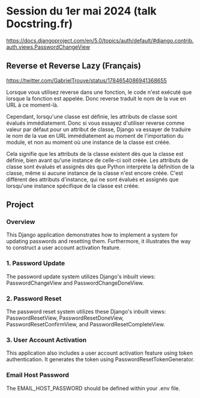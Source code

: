 # Session du 1er mai 2024 (talk Docstring.fr)

https://docs.djangoproject.com/en/5.0/topics/auth/default/#django.contrib.auth.views.PasswordChangeView

## Reverse et Reverse Lazy (Français)

https://twitter.com/GabrielTrouve/status/1784654086941368655

Lorsque vous utilisez reverse dans une fonction, le code n'est exécuté que lorsque la fonction est appelée. Donc reverse
traduit le nom de la vue en URL à ce moment-là.

Cependant, lorsqu'une classe est définie, les attributs de classe sont évalués immédiatement. Donc si vous essayez
d'utiliser reverse comme valeur par défaut pour un attribut de classe, Django va essayer de traduire le nom de la vue en
URL immédiatement au moment de l'importation du module, et non au moment où une instance de la classe est créée.

Cela signifie que les attributs de la classe existent dès que la classe est définie, bien avant qu'une instance de
celle-ci soit créée.
Les attributs de classe sont évalués et assignés dès que Python interprète la définition de la classe, même si aucune
instance de la classe n'est encore créée. C'est différent des attributs d'instance, qui ne sont évalués et assignés que
lorsqu'une instance spécifique de la classe est créée.

## Project

### Overview

This Django application demonstrates how to implement a system for updating passwords and resetting them. Furthermore,
it illustrates the way to construct a user account activation feature.

### 1. Password Update

The password update system utilizes Django's inbuilt views: PasswordChangeView and PasswordChangeDoneView.

### 2. Password Reset

The password reset system utilizes these Django's inbuilt views: PasswordResetView, PasswordResetDoneView,
PasswordResetConfirmView, and PasswordResetCompleteView.

### 3. User Account Activation

This application also includes a user account activation feature using token authentication. It generates the token
using PasswordResetTokenGenerator.

### Email Host Password

The EMAIL_HOST_PASSWORD should be defined within your .env file.

